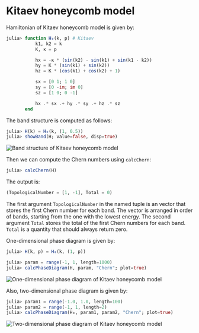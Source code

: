 # Kitaev honeycomb model

Hamiltonian of Kitaev honeycomb model is given by:

```julia
julia> function H₀(k, p) # Kitaev
           k1, k2 = k
           K, κ = p

           hx = -κ * (sin(k2) - sin(k1) + sin(k1 - k2))
           hy = K * (sin(k1) + sin(k2))
           hz = K * (cos(k1) + cos(k2) + 1)

           sx = [0 1; 1 0]
           sy = [0 -im; im 0]
           sz = [1 0; 0 -1]

           hx .* sx .+ hy .* sy .+ hz .* sz
       end
```

The band structure is computed as follows:

```julia
julia> H(k) = H₀(k, (1, 0.5))
julia> showBand(H; value=false, disp=true)
```


![Band structure of Kitaev honeycomb model](https://github.com/KskAdch/TopologicalNumbers.jl/assets/139373570/0e3a79b5-896c-4fca-ba14-6af1ce827b11)


Then we can compute the Chern numbers using `calcChern`:

```julia
julia> calcChern(H)
```

The output is:

```julia
(TopologicalNumber = [1, -1], Total = 0)
```

The first argument `TopologicalNumber` in the named tuple is an vector that stores the first Chern number for each band. 
The vector is arranged in order of bands, starting from the one with the lowest energy.
The second argument `Total` stores the total of the first Chern numbers for each band.
`Total` is a quantity that should always return zero.



One-dimensional phase diagram is given by:

```julia
julia> H(k, p) = H₀(k, (1, p))

julia> param = range(-1, 1, length=1000)
julia> calcPhaseDiagram(H, param, "Chern"; plot=true)
```

![One-dimensional phase diagram of Kitaev honeycomb model](https://github.com/KskAdch/TopologicalNumbers.jl/assets/139373570/1bb068c6-b6d1-4937-9067-b4bbaf97b6e1)

Also, two-dimensional phase diagram is given by:

```julia
julia> param1 = range(-1.0, 1.0, length=100)
julia> param2 = range(-1, 1, length=2)
julia> calcPhaseDiagram(H₀, param1, param2, "Chern"; plot=true)
```

![Two-dimensional phase diagram of Kitaev honeycomb model](https://github.com/KskAdch/TopologicalNumbers.jl/assets/139373570/f6a36f4d-8da5-420e-a5af-ce2b05e6d596)
